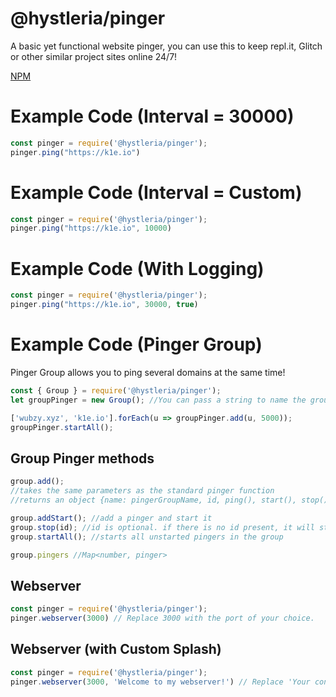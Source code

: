 # @hystleria/pinger

A basic yet functional website pinger, you can use this to keep repl.it, Glitch or other similar project sites online 24/7!

[NPM](https://nodei.co/npm/@hystleria/pinger)

# Example Code (Interval = 30000)

```js
const pinger = require('@hystleria/pinger');
pinger.ping("https://k1e.io")
```
# Example Code (Interval = Custom)

```js
const pinger = require('@hystleria/pinger');
pinger.ping("https://k1e.io", 10000)
```

# Example Code (With Logging)

```js
const pinger = require('@hystleria/pinger');
pinger.ping("https://k1e.io", 30000, true)
```

# Example Code (Pinger Group)
Pinger Group allows you to ping several domains at the same time!

```js
const { Group } = require('@hystleria/pinger');
let groupPinger = new Group(); //You can pass a string to name the group if you have multiple groups

['wubzy.xyz', 'k1e.io'].forEach(u => groupPinger.add(u, 5000));
groupPinger.startAll();
```

## Group Pinger methods

```js
group.add();
//takes the same parameters as the standard pinger function
//returns an object {name: pingerGroupName, id, ping(), start(), stop(), started, interval, config: the settings passed in to group.add();}

group.addStart(); //add a pinger and start it
group.stop(id); //id is optional. if there is no id present, it will stop all pingers in the group
group.startAll(); //starts all unstarted pingers in the group

group.pingers //Map<number, pinger>
```

## Webserver

```js
const pinger = require('@hystleria/pinger');
pinger.webserver(3000) // Replace 3000 with the port of your choice.
```

## Webserver (with Custom Splash)

```js
const pinger = require('@hystleria/pinger');
pinger.webserver(3000, 'Welcome to my webserver!') // Replace 'Your content here with HTML code or general text.'
```
